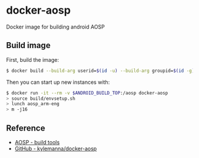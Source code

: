 # docker-aosp
Docker image for building android AOSP

## Build image

First, build the image:

```sh
$ docker build --build-arg userid=$(id -u) --build-arg groupid=$(id -g) --build-arg username=$(id -un) -t docker-aosp .
```

Then you can start up new instances with:

```sh
$ docker run -it --rm -v $ANDROID_BUILD_TOP:/aosp docker-aosp
> source build/envsetup.sh
> lunch aosp_arm-eng
> m -j16
```

## Reference

- [AOSP - build tools](https://android.googlesource.com/platform/build/+/master/tools/docker)
- [GitHub - kylemanna/docker-aosp](https://github.com/kylemanna/docker-aosp)